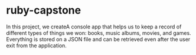# ruby-capstone
In this project, we createA console app that helps us to keep a record of different types of things we won: books, music albums, movies, and games. Everything is stored on a JSON file and can be retrieved even after the user exit from the application.
